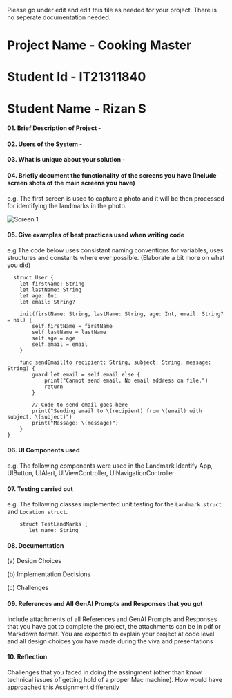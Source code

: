 Please go under edit and edit this file as needed for your project.  There is no seperate documentation needed.

# Project Name - Cooking Master
# Student Id - IT21311840
# Student Name - Rizan S

#### 01. Brief Description of Project - 
#### 02. Users of the System - 
#### 03. What is unique about your solution -
#### 04. Briefly document the functionality of the screens you have (Include screen shots of the main screens you have)
e.g. The first screen is used to capture a photo and it will be then processed for identifying the landmarks in the photo.

![Screen 1](Resources/screen01.png)  

#### 05. Give examples of best practices used when writing code
e.g The code below uses consistant naming conventions for variables, uses structures and constants where ever possible. (Elaborate a bit more on what you did)

```
  struct User {
    let firstName: String
    let lastName: String
    let age: Int
    let email: String?
    
    init(firstName: String, lastName: String, age: Int, email: String? = nil) {
        self.firstName = firstName
        self.lastName = lastName
        self.age = age
        self.email = email
    }
    
    func sendEmail(to recipient: String, subject: String, message: String) {
        guard let email = self.email else {
            print("Cannot send email. No email address on file.")
            return
        }
        
        // Code to send email goes here
        print("Sending email to \(recipient) from \(email) with subject: \(subject)")
        print("Message: \(message)")
    }
}
```

#### 06. UI Components used

e.g. The following components were used in the Landmark Identify App, UIButton, UIAlert, UIViewController, UINavigationController

#### 07. Testing carried out

e.g. The following classes implemented unit testing for the ```Landmark struct``` and ```Location struct```. 

```
    struct TestLandMarks {
       let name: String
```

#### 08. Documentation 

(a) Design Choices

(b) Implementation Decisions

(c) Challenges

#### 09. References and All GenAI Prompts and Responses that you got

Include attachments of all References and GenAI Prompts and Responses that you have got to complete the project, the attachments can be in pdf or Markdown format.  You are expected to explain your project at code level and all design choices you have made during the viva and presentations

#### 10. Reflection

Challenges that you faced in doing the assingment (other than know technical issues of getting hold of a proper Mac machine).
How would have approached this Assignment differently

  

